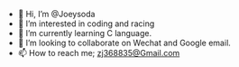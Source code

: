 - 👋 Hi, I’m @Joeysoda
- 👀 I’m interested in coding and racing
- 🌱 I’m currently learning C language.
- 💞️ I’m looking to collaborate on Wechat and Google email.
- 📫 How to reach me; zj368835@Gmail.com

